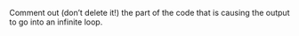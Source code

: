 Comment out (don’t delete it!) the part of the code that is causing the output to go into an infinite loop.
